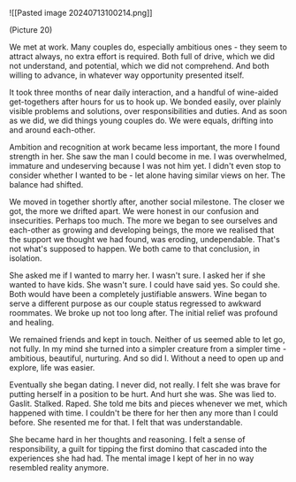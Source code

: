 ![[Pasted image 20240713100214.png]] 

(Picture 20)

We met at work. Many couples do, especially ambitious ones - they seem to attract always, no extra effort is required. Both full of drive, which we did not understand, and potential, which we did not comprehend. And both willing to advance, in whatever way opportunity presented itself. 

It took three months of near daily interaction, and a handful of wine-aided get-togethers after hours for us to hook up. We bonded easily, over plainly visible problems and solutions, over responsibilities and duties. And as soon as we did, we did things young couples do.  We were equals, drifting into and around each-other. 

Ambition and recognition at work became less important, the more I found strength in her. She saw the man I could become in me. I was overwhelmed, immature and undeserving because I was not him yet. I didn't even stop to consider whether I wanted to be - let alone having similar views on her. The balance had shifted. 

We moved in together shortly after, another social milestone. The closer we got, the more we drifted apart. We were honest in our confusion and insecurities. Perhaps too much. The more we began to see ourselves and each-other as growing and developing beings, the more we realised that the support we thought we had found, was eroding, undependable. That's not what's supposed to happen. We both came to that conclusion, in isolation. 

She asked me if I wanted to marry her. I wasn't sure. I asked her if she wanted to have kids. She wasn't sure. I could have said yes. So could she. Both would have been a completely justifiable answers. Wine began to serve a different purpose as our couple status regressed to awkward roommates. We broke up not too long after. The initial relief was profound and healing. 

We remained friends and kept in touch. Neither of us seemed able to let go, not fully. In my mind she turned into a simpler creature from a simpler time - ambitious, beautiful, nurturing. And so did I. Without a need to open up and explore, life was easier. 

Eventually she began dating. I never did, not really. I felt she was brave for putting herself in a position to be hurt. And hurt she was. She was lied to. Gaslit. Stalked. Raped. She told me bits and pieces whenever we met, which happened with time. I couldn't be there for her then any more than I could before. She resented me for that. I felt that was understandable. 

She became hard in her thoughts and reasoning. I felt a sense of responsibility, a guilt for tipping the first domino that cascaded into the experiences she had had. The mental image I kept of her in no way resembled reality anymore. 


